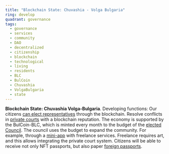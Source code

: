 ```yaml
---
title: "Blockchain State: Chuvashia - Volga Bulgaria"
ring: develop
quadrant: governance
tags:
  - governance
  - services
  - community
  - DAO
  - decentralized
  - citizenship
  - blockchain
  - technological
  - living
  - residents
  - BLC
  - BulCoin
  - Chuvashia
  - VolgaBulgaria
  - state
---
```

**Blockchain State: Chuvashia Volga-Bulgaria**. Developing functions: Our citizens [can elect representatives](https://t.me/bulcoin_blc/24) through the blockchain. Resolve conflicts in [private courts](https://telegra.ph/Sudebnaya-sistema-v-CHuvashii---Volzhskoj-Bulgarii-07-20) with a blockchain reputation. The economy is supported by the BulCoin-BLC, which is minted every month to the budget of the [elected Council](https://x.com/ChuvashiaGov). The council uses the budget to expand the community. For example, through a [mini-app](https://t.me/bulcoin_blc/29) with freelance services. Freelance requires art, and this allows integrating the private court system. Citizens will be able to receive not only NFT passports, but also paper [foreign passports](https://t.me/bulcoin_blc/25).
